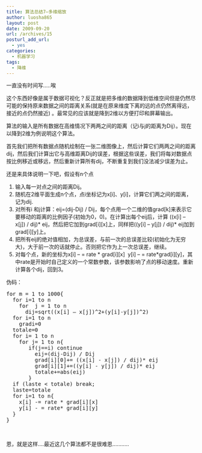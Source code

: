 ```yaml
---
title: 算法总结7—多维缩放
author: luosha865
layout: post
date: 2009-09-20
url: /archives/15
posturl_add_url:
  - yes
categories:
  - 机器学习
tags:
  - 降维
---
```

一直没有时间写…..唉

这个东西好像是属于数据可视化？反正就是把多维的数据降到低维空间但是仍然尽可能的保持原来数据之间的距离关系(就是在原来维度下离的远的点仍然离得远，接近的点仍然接近) 。最常见的应该就是降到2维以方便打印和屏幕输出。

算法的输入是所有数据在高维情况下两两之间的距离（记i与j的距离为Dij）。现在以降到2维为例说明这个算法。

首先我们把所有数据点随机绘制在一张二维图像上，然后计算它们两两之间的距离dij，然后我们计算出它与高维距离Dij的误差，根据这些误差，我们将每对数据点按比例移近或移远，然后重新计算所有dij，不断重复到我们没法减少误差为止。

还是来具体说明一下吧，假设有n个点

  1. 输入每一对点之间的距离Dij。
  2. 随机在2维平面生成n个点，点i坐标记为x[i]、y[i]，计算它们两之间的距离，记为dij.
  3. 对所有i 和j计算：eij=(dij-Dij) / Dij，每个点用一个二维的值grad\[k]来表示它要移动的距离的比例因子(初始为0，0)。在计算出每个eij后，计算 ((x[i] &#8211; x[j]) / dij)\* eij，然后把它加到grad[i\]\[x\]上，同样把((y\[i] &#8211; y[j]) / dij)\* eij加到grad[i\]\[y\]上。
  4. 把所有eij的绝对值相加，为总误差，与前一次的总误差比较(初始化为无穷大)，大于前一次的话就停止。否则把它作为上一次总误差，继续。
  5. 对每个点，新的坐标为x\[i] &#8211; = rate \* grad[i\]\[x\]  y\[i] &#8211; = rate\*grad[i\]\[y\]，其中rate是开始时自己定义的一个常数参数，该参数影响了点的移动速度。重新计算各个dij，回到3。

伪码：

<pre class="lang:vim decode:true ">for m = 1 to 1000{
  for i=1 to n
    for  j = 1 to n
      dij=sqrt((x[i] – x[j])^2+(y[i]-y[j])^2)
  for i=1 to n
    gradi=0
  totale=0
  for i= 1 to n
    for j= 1 to n{
       if(j==i) continue
         eij=(dij-Dij) / Dij
         grad[i][0]+= ((x[i] - x[j]) / dij)* eij
         grad[i][1]+=((y[i] - y[j]) / dij)* eij
         totale+=abs(eij)
       }
  if (laste &lt; totale) break;
  laste=totale
  for i=1 to n{
    x[i] -= rate * grad[i][x]
    y[i] - = rate* grad[i][y]
  }
}</pre>

&nbsp;

恩，就是这样….最近这几个算法都不是很难恩………..


